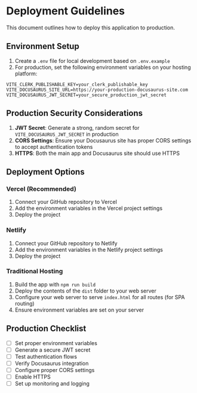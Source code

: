 
# Deployment Guidelines

This document outlines how to deploy this application to production.

## Environment Setup

1. Create a `.env` file for local development based on `.env.example`
2. For production, set the following environment variables on your hosting platform:

```
VITE_CLERK_PUBLISHABLE_KEY=your_clerk_publishable_key
VITE_DOCUSAURUS_SITE_URL=https://your-production-docusaurus-site.com
VITE_DOCUSAURUS_JWT_SECRET=your_secure_production_jwt_secret
```

## Production Security Considerations

1. **JWT Secret**: Generate a strong, random secret for `VITE_DOCUSAURUS_JWT_SECRET` in production
2. **CORS Settings**: Ensure your Docusaurus site has proper CORS settings to accept authentication tokens
3. **HTTPS**: Both the main app and Docusaurus site should use HTTPS

## Deployment Options

### Vercel (Recommended)

1. Connect your GitHub repository to Vercel
2. Add the environment variables in the Vercel project settings
3. Deploy the project

### Netlify

1. Connect your GitHub repository to Netlify
2. Add the environment variables in the Netlify project settings 
3. Deploy the project

### Traditional Hosting

1. Build the app with `npm run build`
2. Deploy the contents of the `dist` folder to your web server
3. Configure your web server to serve `index.html` for all routes (for SPA routing)
4. Ensure environment variables are set on your server

## Production Checklist

- [ ] Set proper environment variables
- [ ] Generate a secure JWT secret
- [ ] Test authentication flows
- [ ] Verify Docusaurus integration
- [ ] Configure proper CORS settings
- [ ] Enable HTTPS
- [ ] Set up monitoring and logging
